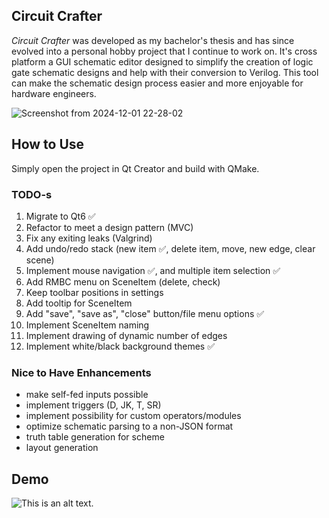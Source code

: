 ## Circuit Crafter 

*Circuit Crafter* was developed as my bachelor's thesis and has since evolved into a personal hobby project that I continue to work on. It's cross platform a GUI schematic editor designed to simplify the creation of logic gate schematic designs and help with their conversion to Verilog. This tool can make the schematic design process easier and more enjoyable for hardware engineers. 

![Screenshot from 2024-12-01 22-28-02](https://github.com/user-attachments/assets/08e89857-672d-443c-a287-191c2ebb06ff)

## How to Use

Simply open the project in Qt Creator and build with QMake.


### TODO-s

1. Migrate to Qt6 ✅ 
2. Refactor to meet a design pattern (MVC) 
3. Fix any exiting leaks (Valgrind)
4. Add undo/redo stack (new item ✅, delete item, move, new edge, clear scene)
5. Implement mouse navigation ✅, and multiple item selection ✅
6. Add RMBC menu on SceneItem (delete, check)
7. Keep toolbar positions in settings 
8. Add tooltip for SceneItem
9. Add "save", "save as", "close" button/file menu options ✅ 
10. Implement SceneItem naming
11. Implement drawing of dynamic number of edges
12. Implement white/black background themes ✅ 

### Nice to Have Enhancements

* make self-fed inputs possible
* implement triggers (D, JK, T, SR)
* implement possibility for custom operators/modules
* optimize schematic parsing to a non-JSON format
* truth table generation for scheme
* layout generation

## Demo

![This is an alt text.](/image/sample.webp "This is a sample image.")


